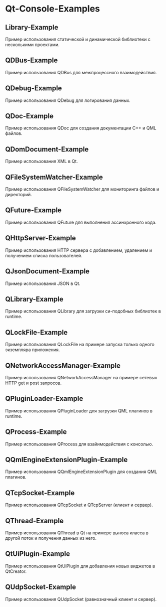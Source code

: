 # Qt-Console-Examples

## Library-Example

Пример использования статической и динамической библиотеки с несколькими проектами.

## QDBus-Example

Пример использования QDBus для межпроцессного взаимодействия.

## QDebug-Example

Пример использования QDebug для логирования данных.

## QDoc-Example

Пример использования QDoc для создания документации C++ и QML файлов.

## QDomDocument-Example

Пример использования XML в Qt.

## QFileSystemWatcher-Example

Пример использования QFileSystemWatcher для мониторинга файлов и директорий.

## QFuture-Example

Пример использования QFuture для выполнения ассинхронного кода.

## QHttpServer-Example

Пример использования HTTP сервера с добавлением, удалением и получением списка пользователей.

## QJsonDocument-Example

Пример использования JSON в Qt.

## QLibrary-Example

Пример использования QLibrary для загрузки си-подобных библиотек в runtime.

## QLockFile-Example

Пример использования QLockFile на примере запуска только одного экземпляра приложения.

## QNetworkAccessManager-Example

Пример использования QNetworkAccessManager на примере сетевых HTTP get и post запросов.

## QPluginLoader-Example

Пример использования QPluginLoader для загрузки QML плагинов в runtime.

## QProcess-Example

Пример использования QProcess для взайимодействия с консолью.

## QQmlEngineExtensionPlugin-Example

Пример использования QQmlEngineExtensionPlugin для создания QML плагинов.

## QTcpSocket-Example

Пример использования QTcpSocket и QTcpServer (клиент и сервер).

## QThread-Example

Пример использования QThread в Qt на примере выноса класса в другой поток и получения данных из него.

## QtUiPlugin-Example

Пример использования QtUiPlugin для добавления новых виджетов в QtCreator.

## QUdpSocket-Example

Пример использования QUdpSocket (равнозначный клиент и сервер).